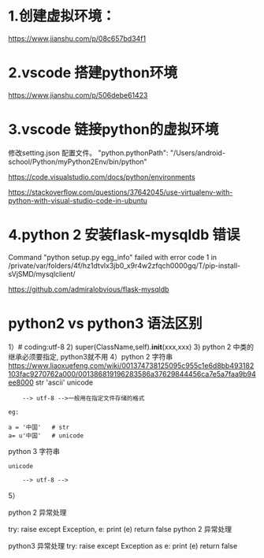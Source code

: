 # 1.创建虚拟环境：

https://www.jianshu.com/p/08c657bd34f1

# 2.vscode 搭建python环境

https://www.jianshu.com/p/506debe61423

# 3.vscode 链接python的虚拟环境

修改setting.json 配置文件。 "python.pythonPath": "/Users/android-school/Python/myPython2Env/bin/python"

https://code.visualstudio.com/docs/python/environments

https://stackoverflow.com/questions/37642045/use-virtualenv-with-python-with-visual-studio-code-in-ubuntu


# 4.python 2 安装flask-mysqldb 错误

Command "python setup.py egg_info" failed with error code 1 in /private/var/folders/4f/hz1dtvlx3jb0_x9r4w2zfqch0000gq/T/pip-install-sVjSMD/mysqlclient/

https://github.com/admiralobvious/flask-mysqldb


# python2 vs python3 语法区别

1）# coding:utf-8
2) super(ClassName,self).__init__(xxx,xxx)
3) python 2 中类的继承必须要指定, python3就不用
4）python 2 字符串
https://www.liaoxuefeng.com/wiki/001374738125095c955c1e6d8bb493182103fac9270762a000/001386819196283586a37629844456ca7e5a7faa9b94ee8000
    str 'ascii'
    unicode

        --> utf-8 -->一般用在指定文件存储的格式

    eg:

    a = '中国'   # str
    a= u'中国'   # unicode

python 3 字符串

    unicode 

        --> utf-8 -->

5） 

python 2 异常处理

try:
    raise
except Exception, e:
    print (e)
    return false
    python 2 异常处理

python3 异常处理
try:
    raise
except Exception as e:
    print (e)
    return false












